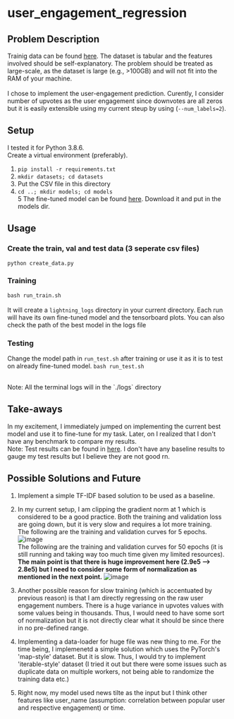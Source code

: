 # user_engagement_regression

## Problem Description
Trainig data can be found [here](https://drive.google.com/file/d/15X00ZWBjla7qGOIW33j8865QdF89IyAk/view). The dataset is tabular and the features involved should be self-explanatory. The problem should be treated as large-scale, as the dataset is large (e.g., >100GB) and will not fit into the RAM of your machine.
<br /><br />
I chose to implement the user-engagement prediction. Curently, I consider number of upvotes as the user engagement since downvotes are all zeros but it is easily extensible using my current steup by using (`--num_labels=2`).


## Setup 
I tested it for Python 3.8.6. 
<br />
Create a virtual environment (preferably).
<br />
1. `pip install -r requirements.txt` <br />
2. `mkdir datasets; cd datasets` <br />
3. Put the CSV file in this directory <br />
4. `cd ..; mkdir models; cd models` <br />
5 The fine-tuned model can be found [here](https://drive.google.com/file/d/1-9pezTmcx486Exgo4Bo2eINRoqJNwdPz/view?usp=sharing). Download it and put in the models dir.


## Usage
### Create the train, val and test data (3 seperate csv files)
`python create_data.py`

### Training
`bash run_train.sh`
<br /><br />
It will create a `lightning_logs` directory in your current directory. Each run will have its own fine-tuned model and the tensorboard plots. You can also check the path of the best model in the logs file

### Testing
Change the model path in `run_test.sh` after training or use it as it is to test on already fine-tuned model. 
`bash run_test.sh`

<br />
Note: All the terminal logs will in the `./logs` directory

## Take-aways
In my excitement, I immediately jumped on implementing the current best model and use it to fine-tune for my task. Later, on I realized that I don't have any benchmark to compare my results. <br />
Note: Test results can be found in [here](./logs/test_results.txt). I don't have any baseline results to gauge my test results but I believe they are not good rn. 

## Possible Solutions and Future
1. Implement a simple TF-IDF based solution to be used as a baseline.
2. In my current setup, I am clipping the gradient norm at 1 which is considered to be a good practice. Both the training and validation loss are going down, but it is very slow and requires a lot more training. <br /> The following are the training and validation curves for 5 epochs. ![image](https://user-images.githubusercontent.com/5251592/115666003-a1d42480-a309-11eb-8c7f-5448fe0ec598.png) <br /> The following are the training and validation curves for 50 epochs (it is still running and taking way too much time given my limited resources). **The main point is that there is huge improvement here (2.9e5 --> 2.8e5) but I need to consider some form of normalization as mentioned in the next point.**
![image](https://user-images.githubusercontent.com/5251592/115666056-b57f8b00-a309-11eb-92dd-26875ef25eee.png)

3. Another possible reason for slow training (which is accentuated by previous reason) is that I am directly regressing on the raw user engagement numbers. There is a huge variance in upvotes values with some values being in thousands. Thus, I would need to have some sort of normalization but it is not directly clear what it should be since there in no pre-defined range. 
4. Implementing a data-loader for huge file was new thing to me. For the time being, I implemenetd a simple solution which uses the PyTorch's 'map-style' dataset. But it is slow. Thus, I would try to implement 'iterable-style' dataset (I tried it out but there were some issues such as duplicate data on multiple workers, not being able to randomize the training data etc.)
5. Right now, my model used news tilte as the input but I think other features like user_name (assumption: correlation between popular user and respective engagement) or time. 


